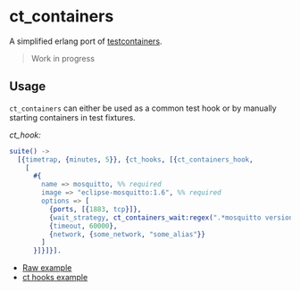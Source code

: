 ct_containers
=====

A simplified erlang port of [testcontainers](https://www.testcontainers.org/).

> Work in progress

## Usage

`ct_containers` can either be used as a common test hook or by manually starting containers in test fixtures.

*ct_hook:*

```erlang
suite() ->
  [{timetrap, {minutes, 5}}, {ct_hooks, [{ct_containers_hook,
    [
      #{
        name => mosquitto, %% required
        image => "eclipse-mosquitto:1.6", %% required
        options => [
          {ports, [{1883, tcp}]},
          {wait_strategy, ct_containers_wait:regex(".*mosquitto version 1.6.15 running*.")},
          {timeout, 60000},
          {network, {some_network, "some_alias"}}
        ]
      }]}]}].
```

* [Raw example](https://github.com/fridayy/ct_containers/blob/master/apps/ct_containers/test/ct_containers_e2e_SUITE.erl)
* [ct hooks example](https://github.com/fridayy/ct_containers/blob/master/apps/ct_containers/test/ct_containers_e2e_cth_SUITE.erl)